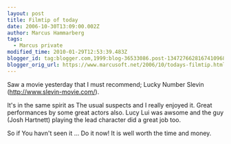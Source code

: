 ```yaml
---
layout: post
title: Filmtip of today
date: 2006-10-30T13:09:00.002Z
author: Marcus Hammarberg
tags:
  - Marcus private
modified_time: 2010-01-29T12:53:39.483Z
blogger_id: tag:blogger.com,1999:blog-36533086.post-1347276628167410968
blogger_orig_url: https://www.marcusoft.net/2006/10/todays-filmtip.html
---
```


Saw a movie yesterday that I must recommend; Lucky Number Slevin
(<http://www.slevin-movie.com/>).

It's in the same spirit as The usual suspects and I really enjoyed it.
Great performances by some great actors also. Lucy Lui was awsome and
the guy (Josh Hartnett) playing the lead character did a great job
too.

So if You havn't seen it ... Do it now! It is well worth the time and
money.
